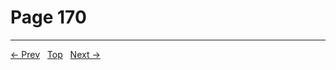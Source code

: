 # Page 170


---
[← Prev](/pages/page-169.md) &nbsp; [Top](/index.md) &nbsp; [Next →](/pages/page-171.md)
